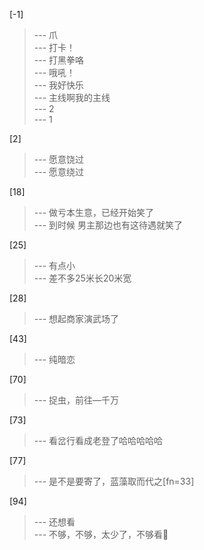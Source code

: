 
[-1] 
>--- 爪<br>
>--- 打卡！<br>
>--- 打黑拳咯<br>
>--- 哦吼！<br>
>--- 我好快乐<br>
>--- 主线啊我的主线<br>
>--- 2<br>
>--- 1<br>

[2] 
>--- 愿意饶过<br>
>--- 愿意绕过<br>

[18] 
>--- 做亏本生意，已经开始笑了<br>
>--- 到时候
男主那边也有这待遇就笑了<br>

[25] 
>--- 有点小<br>
>--- 差不多25米长20米宽<br>

[28] 
>--- 想起商家演武场了<br>

[43] 
>--- 纯暗恋<br>

[70] 
>--- 捉虫，前往—千万<br>

[73] 
>--- 看岔行看成老登了哈哈哈哈哈<br>

[77] 
>--- 是不是要寄了，蓝藻取而代之[fn=33]<br>

[94] 
>--- 还想看<br>
>--- 不够，不够，太少了，不够看👀<br>
